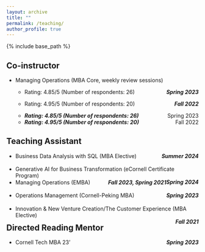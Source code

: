 ```yaml
---
layout: archive
title: ""
permalink: /teaching/
author_profile: true
---
```


{% include base_path %}

<style>
  .twocol {
    display: grid;
    grid-template-columns: 1fr auto;
    align-items: baseline;
  }
  .twocol .right {
    white-space: nowrap;
    text-align: right;
  }
</style>


## Co-instructor

* Managing Operations (MBA Core, weekly review sessions)
   * <p>
       <span style="float:left;">Rating: 4.85/5 (Number of respondents: 26)</span>
       <span style="float:right;"><strong><em>Spring 2023</em></strong></span>
     </p>

   * <p>
       <span style="float:left;">Rating: 4.95/5 (Number of respondents: 20)</span>
       <span style="float:right;"><strong><em>Fall 2022</em></strong></span>
     </p>

   * <div class="twocol">
       <span><strong><em>Rating: 4.85/5 (Number of respondents: 26)</em></strong></span>
       <span class="right">Spring 2023</span>
     </div>
     
   * <div class="twocol">
       <span><strong><em>Rating: 4.95/5 (Number of respondents: 20)</em></strong></span>
       <span class="right">Fall 2022</span>
     </div>


## Teaching Assistant

* <p>
      <span style="float:left;">Business Data Analysis with SQL (MBA Elective)</span>
      <span style="float:right;"><strong><em>Summer 2024</em></strong></span>
  </p>
    
* <p>
      <span style="float:left;">Generative AI for Business Transformation (eCornell Certificate Program)</span>
      <span style="float:right;"><strong><em>Spring 2024</em></strong></span>
  </p>

* <p>
      <span style="float:left;">Managing Operations (EMBA)</span>
      <span style="float:right;"><strong><em>Fall 2023, Spring 2021</em></strong></span>
  </p>

* <p>
      <span style="float:left;">Operations Management (Cornell-Peking MBA)</span>
      <span style="float:right;"><strong><em>Spring 2023</em></strong></span>
  </p>

* <p>
      <span style="float:left;">Innovation & New Venture Creation/The Customer Experience (MBA Elective)</span>
      <span style="float:right;"><strong><em>Fall 2021</em></strong></span>
  </p>


## Directed Reading Mentor

* <p>
      <span style="float:left;">Cornell Tech MBA 23’</span>
      <span style="float:right;"><strong><em>Spring 2023</em></strong></span>
  </p>